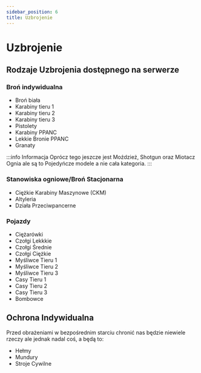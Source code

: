 ```yaml
---
sidebar_position: 6
title: Uzbrojenie
---
```


# Uzbrojenie

## Rodzaje Uzbrojenia dostępnego na serwerze

### Broń indywidualna

- Broń biała
- Karabiny tieru 1
- Karabiny tieru 2
- Karabiny tieru 3
- Pistolety
- Karabiny PPANC
- Lekkie Bronie PPANC
- Granaty

:::info Informacja
Oprócz tego jeszcze jest Moździeż, Shotgun oraz Miotacz Ognia ale są to Pojedyńcze modele a nie cała kategoria.
:::

### Stanowiska ogniowe/Broń Stacjonarna

- Ciężkie Karabiny Maszynowe (CKM)
- Altyleria
- Działa Przeciwpancerne

### Pojazdy

- Ciężarówki
- Czołgi Lekkkie
- Czołgi Średnie
- Czołgi Ciężkie 
- Myśliwce Tieru 1 
- Myśliwce Tieru 2
- Myśliwce Tieru 3
- Casy Tieru 1 
- Casy Tieru 2
- Casy Tieru 3
- Bombowce

## Ochrona Indywidualna 

Przed obrażeniami w bezpośrednim starciu chronić nas będzie niewiele rzeczy ale jednak nadal coś, a będą to:

- Hełmy
- Mundury
- Stroje Cywilne

